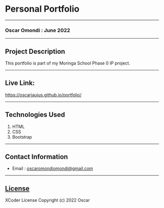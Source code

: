 # Personal Portfolio
*****
### Oscar Omondi : June 2022
****
## Project Description
This portfolio is part of my Moringa School Phase 0 IP project.

*****
## Live Link:
https://oscarjaujus.github.io/portfolio/

*****
## Technologies Used
1. HTML
2. CSS
3. Bootstrap
*****
## Contact Information
* Email : oscaromondiomondi@gmail.com
*****
## [License](LICENSE)
XCoder License
Copyright (c) 2022 Oscar